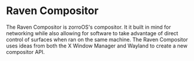 # Raven Compositor
The Raven Compositor is zorroOS's compositor.
It it built in mind for networking while also allowing for software to take advantage of direct control of surfaces when ran on the same machine.
The Raven Compositor uses ideas from both the X Window Manager and Wayland to create a new compositor API.